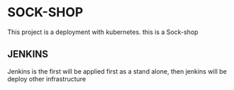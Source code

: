# SOCK-SHOP<br>
This project is a deployment with kubernetes. this is a Sock-shop

## JENKINS<br>
Jenkins is the first will be applied first as a stand alone, then jenkins will be deploy other infrastructure


